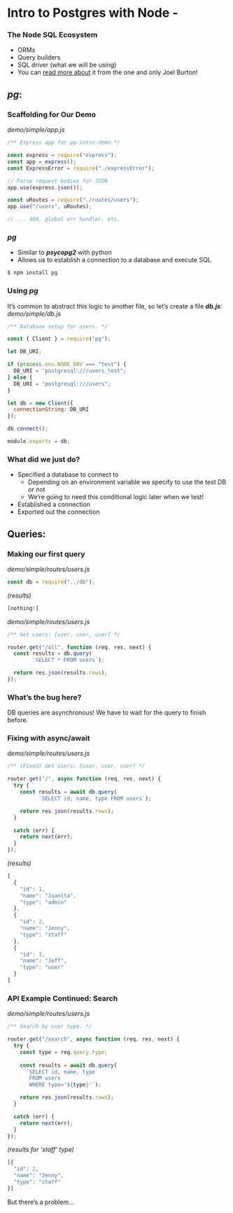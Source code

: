 # Intro to Postgres with Node -

### The Node SQL Ecosystem
- ORMs
- Query builders
- SQL driver (what we will be using)
- You can [read more about](https://www.rithmschool.com/blog/different-approaches-express) it from the one and only Joel Burton!

## ***pg***:

### Scaffolding for Our Demo
_demo/simple/app.js_
```js
/** Express app for pg-intro-demo */

const express = require("express");
const app = express();
const ExpressError = require("./expressError");

// Parse request bodies for JSON
app.use(express.json());

const uRoutes = require("./routes/users");
app.use("/users", uRoutes);

// ... 404, global err handler, etc.
```

### ***pg***
- Similar to ***psycopg2*** with python
- Allows us to establish a connection to a database and execute SQL
```bash
$ npm install pg
```

### **Using *pg***
It’s common to abstract this logic to another file, so let’s create a file ***db.js***:
_demo/simple/db.js_
```js
/** Database setup for users. */

const { Client } = require("pg");

let DB_URI;

if (process.env.NODE_ENV === "test") {
  DB_URI = "postgresql:///users_test";
} else {
  DB_URI = "postgresql:///users";
}

let db = new Client({
  connectionString: DB_URI
});

db.connect();

module.exports = db;
```

### What did we just do?
- Specified a database to connect to
    - Depending on an environment variable we specify to use the test DB or not
    - We’re going to need this conditional logic later when we test!
- Established a connection
- Exported out the connection

## Queries:

### Making our first query

_demo/simple/routes/users.js_
```js
const db = require("../db");
```

_(results)_
```js
[nothing!]
```

_demo/simple/routes/users.js_
```js
/** Get users: [user, user, user] */

router.get("/all", function (req, res, next) {
  const results = db.query(
        `SELECT * FROM users`);

  return res.json(results.rows);
});
```

### What’s the bug here?
DB queries are asynchronous! We have to wait for the query to finish before.

### Fixing with async/await
_demo/simple/routes/users.js_
```js
/** (Fixed) Get users: [user, user, user] */

router.get("/", async function (req, res, next) {
  try {
    const results = await db.query(
          `SELECT id, name, type FROM users`);

    return res.json(results.rows);
  }

  catch (err) {
    return next(err);
  }
});
```

_(results)_
```js
[
  {
    "id": 1,
    "name": "Juanita",
    "type": "admin"
  },
  {
    "id": 2,
    "name": "Jenny",
    "type": "staff"
  },
  {
    "id": 3,
    "name": "Jeff",
    "type": "user"
  }
]
```

### API Example Continued: Search
_demo/simple/routes/users.js_
```js
/** Search by user type. */

router.get("/search", async function (req, res, next) {
  try {
    const type = req.query.type;
    
    const results = await db.query(
      `SELECT id, name, type 
       FROM users
       WHERE type='${type}'`);

    return res.json(results.rows);
  }

  catch (err) {
    return next(err);
  }
});
```

_(results for ‘staff’ type)_
```js
[{
  "id": 2,
  "name": "Jenny",
  "type": "staff"
}]
```

But there’s a problem…
